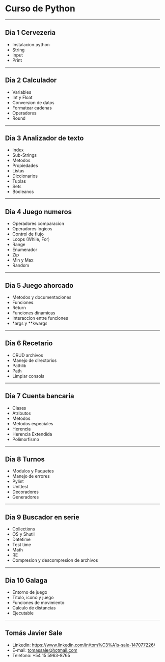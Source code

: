 # Curso de Python
---
## Dia 1 Cervezeria
* Instalacion python
* String
* Input
* Print
---
## Dia 2 Calculador
* Variables
* Int y Float
* Conversion de datos
* Formatear cadenas
* Operadores
* Round
---
## Dia 3 Analizador de texto
* Index
* Sub-Strings
* Metodos
* Propiedades
* Listas
* Diccionarios
* Tuplas
* Sets
* Booleanos
---
## Dia 4 Juego numeros
* Operadores comparacion
* Operadores logicos
* Control de flujo
* Loops (While, For)
* Range
* Enumerador
* Zip
* Min y Max
* Random
---
## Dia 5 Juego ahorcado
* Metodos y documentaciones
* Funciones
* Return
* Funciones dinamicas
* Interaccion entre funciones
* *args y **kwargs
---
## Dia 6 Recetario
* CRUD archivos
* Manejo de directorios
* Pathlib
* Path
* Limpiar consola
---
## Dia 7 Cuenta bancaria
* Clases
* Atributos
* Metodos
* Metodos especiales
* Herencia
* Herencia Extendida
* Polimorfismo
---
## Dia 8 Turnos
* Modulos y Paquetes
* Manejo de errores
* Pylint
* Unittest
* Decoradores
* Generadores
---
## Dia 9 Buscador en serie
* Collections
* OS y Shutil
* Datetime
* Test time
* Math
* RE
* Compresion y descompresion de archivos
---
## Dia 10 Galaga
* Entorno de juego
* Titulo, icono y juego
* Funciones de movimiento
* Calculo de distancias
* Ejecutable
---
## Tomás Javier Sale
* Linkedin: https://www.linkedin.com/in/tom%C3%A1s-sale-147077226/
* E-mail: tomassale@hotmail.com
* Teléfono: +54 15 5963-8765